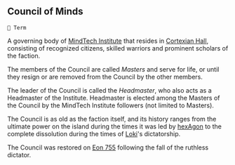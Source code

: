 ## Council of Minds

`📑 Term`

A governing body of [MindTech Institute](<https://zeithalt.github.io/r/mindtech_institute.html>) that resides in [Cortexian Hall](<https://zeithalt.github.io/r/cortexian_hall.html>), consisting of recognized citizens, skilled warriors and prominent scholars of the faction.

The members of the Council are called _Masters_ and serve for life, or until they resign or are removed from the Council by the other members.

The leader of the Council is called the _Headmaster_, who also acts as a Headmaster of the Institute. Headmaster is elected among the Masters of the Council by the MindTech Institute followers (not limited to Masters).

The Council is as old as the faction itself, and its history ranges from the ultimate power on the island during the times it was led by [hexAgon](<https://zeithalt.github.io/r/hexagon.html>) to the complete dissolution during the times of [Loki](<https://zeithalt.github.io/r/loki.html>)'s dictatorship.

The Council was restored on [Eon 755](<https://zeithalt.github.io/t/#eon0755>) following the fall of the ruthless dictator.


